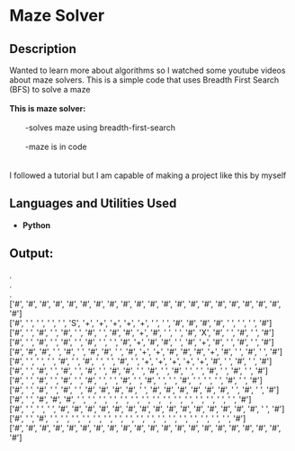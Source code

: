 <h1>Maze Solver</h1>

<h2>Description</h2>
Wanted to learn more about algorithms so I watched some youtube videos about maze solvers. This is a simple code that uses Breadth First Search (BFS) to solve a maze
<br />
<br />
<b>This is maze solver:</b><br /><br />
  &emsp;&emsp;-solves maze using breadth-first-search<br /><br />
  &emsp;&emsp;-maze is in code<br /><br />

<br />
I followed a tutorial but I am capable of making a project like this by myself<br />

<h2>Languages and Utilities Used</h2>

- <b>Python</b> 

<h2>Output:</h2>
.<br />
.<br />
.<br />
['#', '#', '#', '#', '#', '#', '#', '#', '#', '#', '#', '#', '#', '#', '#', '#', '#', '#', '#', '#', '#']<br />
['#', ' ', ' ', ' ', ' ', 'S', '+', '+', '+', '+', '+', ' ', ' ', '#', '#', '#', '#', ' ', ' ', ' ', '#']<br />
['#', ' ', '#', ' ', '#', ' ', '#', ' ', '#', '#', '+', '#', ' ', ' ', '#', 'X', '#', ' ', '#', ' ', '#']<br />
['#', ' ', '#', ' ', '#', ' ', '#', ' ', ' ', '#', '+', '#', '#', ' ', '#', '+', '#', ' ', '#', ' ', '#']<br />
['#', '#', '#', ' ', '#', ' ', '#', '#', ' ', '#', '+', '+', '#', '#', '#', '+', '#', ' ', '#', ' ', '#']<br />
['#', ' ', ' ', ' ', '#', ' ', '#', ' ', ' ', '#', ' ', '+', '+', '+', '+', '+', '#', ' ', '#', ' ', '#']<br />
['#', ' ', '#', ' ', '#', ' ', '#', ' ', '#', '#', ' ', '#', ' ', '#', ' ', ' ', '#', ' ', '#', ' ', '#']<br />
['#', ' ', '#', ' ', '#', ' ', '#', ' ', ' ', '#', ' ', '#', ' ', ' ', '#', ' ', ' ', ' ', '#', ' ', '#']<br />
['#', ' ', '#', ' ', '#', ' ', '#', '#', '#', '#', ' ', '#', '#', '#', '#', '#', '#', ' ', '#', ' ', '#']<br />
['#', ' ', '#', '#', '#', ' ', ' ', ' ', ' ', ' ', ' ', ' ', ' ', ' ', ' ', ' ', ' ', ' ', ' ', ' ', '#']<br />
['#', ' ', ' ', ' ', '#', '#', '#', '#', '#', '#', '#', '#', '#', '#', '#', '#', '#', '#', '#', ' ', '#']<br />
['#', ' ', '#', ' ', ' ', ' ', ' ', ' ', ' ', ' ', ' ', ' ', ' ', ' ', ' ', ' ', ' ', ' ', ' ', ' ', '#']<br />
['#', '#', '#', '#', '#', '#', '#', '#', '#', '#', '#', '#', '#', '#', '#', '#', '#', '#', '#', '#', '#']<br />

<!--
 ```diff
- text in red
+ text in green
! text in orange
# text in gray
@@ text in purple (and bold)@@
```
--!>
